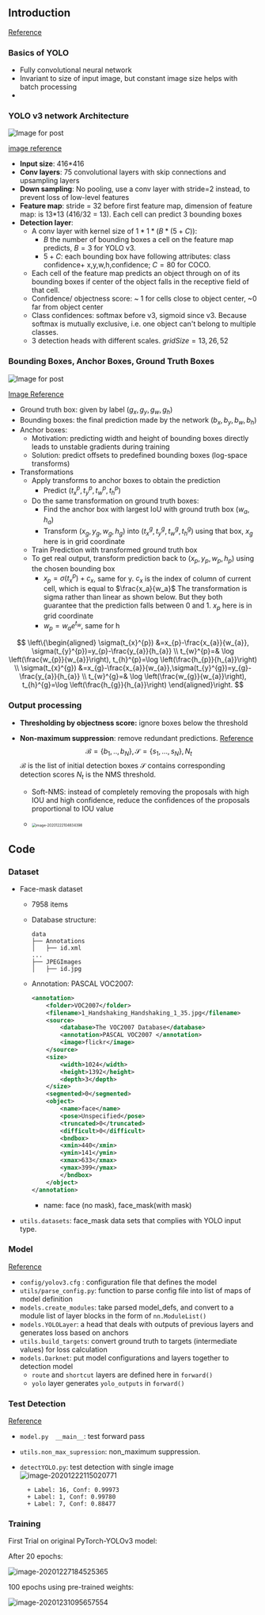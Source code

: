 

## Introduction

[Reference](https://medium.com/paperspace/tutorial-on-implementing-yolo-v3-from-scratch-in-pytorch-part-1-a0054d38ec78)

### Basics of YOLO

+ Fully convolutional neural network
+ Invariant to size of input image, but constant image size helps with batch processing
+ 

### YOLO v3 network Architecture

![Image for post](https://miro.medium.com/max/2376/1*d4Eg17IVJ0L41e7CTWLLSg.png)

[image reference](https://towardsdatascience.com/yolo-v3-object-detection-53fb7d3bfe6b)

+ **Input size**: 416*416
+ **Conv layers**: 75 convolutional layers with skip connections and upsampling layers
+ **Down sampling**: No pooling, use a conv layer with stride=2 instead, to prevent loss of low-level features
+ **Feature map**: stride = 32 before first feature map, dimension of feature map: is 13*13 (416/32 = 13). Each cell can predict 3 bounding boxes
+ **Detection layer**: 
  + A conv layer with kernel size of $1*1*(B*(5+C))$: 
    + $B$ the number of bounding boxes a cell on the feature map predicts, $B=3$ for YOLO v3.
    + $5+C$: each bounding box have following attributes: class confidence+ x,y,w,h,confidence; $C=80$ for COCO.
  + Each cell of the feature map predicts an object through on of its bounding boxes if center of the object falls in the receptive field of that cell.
  + Confidence/ objectness score: ~ 1 for cells close to object center, ~0 far from object center
  + Class confidences: softmax before v3, sigmoid since v3.  Because softmax is mutually exclusive, i.e. one object can't belong to multiple classes.
  + 3 detection heads with different scales. $gridSize = 13, 26, 52$

### Bounding Boxes, Anchor Boxes, Ground Truth Boxes

![Image for post](https://miro.medium.com/max/736/1*a7seKlMjTN4yXvmTcTuVSw.png)

[Image Reference](https://arxiv.org/abs/1804.02767)

+ Ground truth box: given by label ($g_x, g_y, g_w, g_h$)
+ Bounding boxes: the final prediction made by the network ($b_x, b_y, b_w, b_h$)
+ Anchor boxes: 
  + Motivation: predicting width and height of bounding boxes directly leads to unstable gradients during training
  + Solution:  predict offsets to predefined bounding boxes (log-space transforms)
+ Transformations
  + Apply transforms to anchor boxes to obtain the prediction
    + Predict ($t_x^p, t_y^p, t_w^p, t_h^p$)
  + Do the same transformation on ground truth boxes:
    + Find the anchor box with largest IoU with ground truth box $(w_a, h_a)$
    + Transform ($x_g, y_g, w_g, h_g$) into ($t_x^g, t_y^g, t_w^g, t_h^g$) using that box,  $x_g$ here is in grid coordinate
  + Train Prediction with transformed ground truth box
  + To get real output, transform prediction back to  ($x_p, y_p, w_p, h_p$)  using the chosen bounding box
    + $x_p=\sigma\left(t_{x}^p\right)+c_x$, same for y. $c_x$ is the index of column of current cell, which is equal to $\frac{x_a}{w_a}$ The transformation is sigma rather than linear as shown below. But they both guarantee that the prediction falls between 0 and 1. $x_p$ here is in grid coordinate
    + $w_{p} = w_a e^{t_{w}}$, same for h

$$
\left\{\begin{aligned}
\sigma(t_{x}^{p}) &=x_{p}-\frac{x_{a}}{w_{a}}, \sigma(t_{y}^{p})=y_{p}-\frac{y_{a}}{h_{a}} \\
t_{w}^{p}=& \log \left(\frac{w_{p}}{w_{a}}\right), t_{h}^{p}=\log \left(\frac{h_{p}}{h_{a}}\right) \\
\sigma(t_{x}^{g}) &=x_{g}-\frac{x_{a}}{w_{a}},\sigma(t_{y}^{g})=y_{g}-\frac{y_{a}}{h_{a}} \\
t_{w}^{g}=& \log \left(\frac{w_{g}}{w_{a}}\right), t_{h}^{g}=\log \left(\frac{h_{g}}{h_{a}}\right)
\end{aligned}\right.
$$

### Output processing

+ **Thresholding by objectness score:** ignore boxes below the threshold

+ **Non-maximum suppression**: remove redundant predictions. [Reference](https://towardsdatascience.com/non-maximum-suppression-nms-93ce178e177c)
  $$
  \mathcal{B}=\left\{b_{1}, . ., b_{N}\right\}, \mathcal{S}=\left\{s_{1}, \ldots, s_{N}\right\}, N_{t}
  $$
  $\mathcal{B}$ is the list of initial detection boxes $\mathcal{S}$ contains corresponding detection scores $N_{t}$ is the $\mathrm{NMS}$ threshold. 

  + Soft-NMS: instead of completely removing the proposals with high IOU and high confidence, reduce the confidences of the proposals proportional to IOU value

  + <img src="../../attachments/image-20201222104834398.png" alt="image-20201222104834398" style="zoom: 50%;" />

  

## Code

### Dataset

+ Face-mask dataset

  + 7958 items

  + Database structure:

    ```
    data
    ├── Annotations
    │   ├── id.xml
    ...
    ├── JPEGImages
    │   ├── id.jpg
    ```

  + Annotation: PASCAL VOC2007:

    ```xml
    <annotation>
        <folder>VOC2007</folder>
        <filename>1_Handshaking_Handshaking_1_35.jpg</filename>
        <source>
            <database>The VOC2007 Database</database>
            <annotation>PASCAL VOC2007 </annotation>
            <image>flickr</image>
        </source>
        <size>
            <width>1024</width>
            <height>1392</height>
            <depth>3</depth>
        </size>
        <segmented>0</segmented>
        <object>
        	<name>face</name>
        	<pose>Unspecified</pose>
        	<truncated>0</truncated>
        	<difficult>0</difficult>
            <bndbox>
            <xmin>440</xmin>
            <ymin>141</ymin>
            <xmax>633</xmax>
            <ymax>399</ymax>
            </bndbox>
        </object>
    </annotation>
    ```

    + name: face (no mask), face_mask(with mask)

+ `utils.datasets`: face_mask data sets that complies with YOLO input type.

### Model

[Reference](https://blog.paperspace.com/how-to-implement-a-yolo-v3-object-detector-from-scratch-in-pytorch-part-2/)

+ `config/yolov3.cfg` : configuration file that defines the model
+ `utils/parse_config.py`: function to parse config file into list of maps of model definition
+ `models.create_modules`: take parsed model_defs, and convert to a module list of layer blocks in the form of `nn.ModuleList()`
+ `models.YOLOLayer`: a head that deals with outputs of previous layers and generates loss based on anchors
+ `utils.build_targets`: convert ground truth to targets (intermediate values) for loss calculation
+ `models.Darknet`: put model configurations and layers together to detection model
  + `route` and `shortcut` layers are defined here in `forward()`
  + `yolo` layer generates `yolo_outputs` in `forward()`



### Test Detection

[Reference](https://blog.paperspace.com/how-to-implement-a-yolo-v3-object-detector-from-scratch-in-pytorch-part-3/)

+ `model.py  __main__`: test forward pass

+ `utils.non_max_supression`: non_maximum suppression. 

+ `detectYOLO.py`: test detection with single image
  ![image-20201222115020771](../../attachments/image-20201222115020771.png)

  ```
  	+ Label: 16, Conf: 0.99973
  	+ Label: 1, Conf: 0.99780
  	+ Label: 7, Conf: 0.88477
  ```

  



### Training

First Trial on original PyTorch-YOLOv3 model:

After 20 epochs:

![image-20201227184525365](../../attachments/image-20201227184525365.png)

100 epochs using pre-trained weights:

![image-20201231095657554](../../attachments/image-20201231095657554.png)